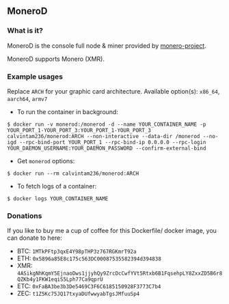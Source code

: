 ## MoneroD

### What is it?

MoneroD is the console full node & miner provided by [monero-project](https://github.com/monero-project/monero).

MoneroD supports Monero (XMR).

### Example usages

Replace `ARCH` for your graphic card architecture. Available option(s): `x86_64`, `aarch64`, `armv7`

- To run the container in background:

```console
$ docker run -v monerod:/monerod -d --name YOUR_CONTAINER_NAME -p YOUR_PORT_1-YOUR_PORT_3:YOUR_PORT_1-YOUR_PORT_3 calvintam236/monerod:ARCH --non-interactive --data-dir /monerod --no-igd --rpc-bind-port YOUR_PORT_1 --rpc-bind-ip 0.0.0.0 --rpc-login YOUR_DAEMON_USERNAME:YOUR_DAEMON_PASSWORD --confirm-external-bind
```

- Get `monerod` options:

```console
$ docker run --rm calvintam236/monerod:ARCH
```

- To fetch logs of a container:

```console
$ docker logs YOUR_CONTAINER_NAME
```

### Donations

If you like to buy me a cup of coffee for this Dockerfile/ docker image, you can donate to here:

- BTC: `1MTkPFtp3qxE4Y98pTHP3z767RGKmrT92a`
- ETH: `0x5896a85E8c175c563DC00087535582394d394838`
- XMR: `4ASikgNhKqmY5EjnaoDws1jjyhQy9ZrcDcCwfYVt5Rtxb6B1FqsehpLY8ZxxZD5B6r8QZKb4y1FKW1eqiS5Lph77Ca9qprU`
- ETC: `0xFaBA3be3b3De5469C3F6C6185150928F3773C7b4`
- ZEC: `t1Z5Kc75JQ17txyaDUfwwyabTgsJMfuuSp4`
